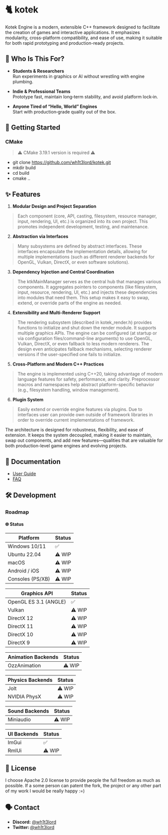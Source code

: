 # 🐈 kotek

Kotek Engine is a modern, extensible C++ framework designed to facilitate the creation of games and interactive applications. It emphasizes modularity, cross-platform compatibility, and ease of use, making it suitable for both rapid prototyping and production-ready projects.

## 🎯 Who Is This For?

- **Students & Researchers**\
  Run experiments in graphics or AI without wrestling with engine plumbing.

- **Indie & Professional Teams**\
  Prototype fast, maintain long‑term stability, and avoid platform lock‑in.

- **Anyone Tired of “Hello, World” Engines**\
  Start with production‑grade quality out of the box.

## 🚀 Getting Started

### CMake

> :warning: CMake 3.19.1 version is required :warning:

- git clone https://github.com/wh1t3lord/kotek.git
- mkdir build
- cd build
- cmake ..

## ✨ Features

1.	**Modular Design and Project Separation**
>	Each component (core, API, casting, filesystem, resource manager, input, rendering, UI, etc.) is organized into its own project. This promotes independent development, testing, and maintenance.

2.	**Abstraction via Interfaces**
>	Many subsystems are defined by abstract interfaces. These interfaces encapsulate the implementation details, allowing for multiple implementations (such as different renderer backends for OpenGL, Vulkan, DirectX, or even software solutions).

3.	**Dependency Injection and Central Coordination**
>	The ktkMainManager serves as the central hub that manages various components. It aggregates pointers to components (like filesystem, input, resource, rendering, UI, etc.) and injects these dependencies into modules that need them. This setup makes it easy to swap, extend, or override parts of the engine as needed.

4.	**Extensibility and Multi-Renderer Support**
>	The rendering subsystem (described in kotek_render.h) provides functions to initialize and shut down the render module.	It supports multiple graphics APIs. The engine can be configured (at startup or via configuration files/command-line arguments) to use OpenGL, Vulkan, DirectX, or even fallback to less modern renderers. The design even anticipates fallback mechanisms, selecting renderer versions if the user-specified one fails to initialize.

5.	**Cross-Platform and Modern C++ Practices**
> The engine is implemented using C++20, taking advantage of modern language features for safety, performance, and clarity.	Preprocessor macros and namespaces help abstract platform-specific behavior (e.g., filesystem handling, window management).

6. **Plugin System**
> Easily extend or override engine features via plugins. Due to interfaces user can provide own outside of framework libraries in order to override current implementations of framework.

The architecture is designed for robustness, flexibility, and ease of extension. It keeps the system decoupled, making it easier to maintain, swap out components, and add new features—qualities that are valuable for both production-level game engines and evolving projects.


## 📑 Documentation

- [User Guide](docs/user_guide.md)
- [FAQ](docs/faq.md)

## 🛠  Development

### Roadmap

#### 🌐 Status

| Platform         | Status            |
| ---------------- | ----------------- |
| Windows 10/11    | ✅                |
| Ubuntu 22.04     | ⚠️ WIP            |
| macOS            | ⚠️ WIP            |
| Android / iOS    | ⚠️ WIP           |
| Consoles (PS/XB) | ⚠️ WIP            |

| Graphics API  | Status  |
| ------------- | ------- |
| OpenGL ES 3.1 (ANGLE) | ✅      |
| Vulkan        | ⚠️ WIP  |
| DirectX 12    | ⚠️ WIP |
| DirectX 11    | ⚠️ WIP |
| DirectX 10    | ⚠️ WIP |
| DirectX 9     | ⚠️ WIP |


| Animation Backends | Status  |
| ------------- | ------- |
| OzzAnimation | ⚠️ WIP     |

| Physics Backends | Status  |
| ------------- | ------- |
| Jolt | ⚠️ WIP     |
| NVIDIA PhysX  | ⚠️ WIP  |

| Sound Backends | Status  |
| ------------- | ------- |
| Miniaudio | ⚠️ WIP     |

| UI Backends | Status  |
| ------------- | ------- |
| ImGui | ✅     |
| RmlUi | ⚠️ WIP  |

## 📄 License

I choose Apache 2.0 license to provide people the full freedom as much as possible. If a some person can patent the fork, the project or any other part of my work I would be really happy :=)  

## 🗣 Contact

- **Discord:** [@wh1t3lord](https://discord.gg/h89dyGQFnN)
- **Twitter:** [@wh1t3lord](https://twitter.com/wh1t3lord)
